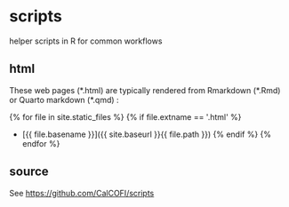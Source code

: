 # scripts
helper scripts in R for common workflows

## html

These web pages (\*.html) are typically rendered from Rmarkdown (\*.Rmd) or Quarto markdown (\*.qmd) :

<!-- Jekyll rendering: https://marineenergy.github.io/apps/ -->
{% for file in site.static_files %}
  {% if file.extname == '.html' %}
* [{{ file.basename }}]({{ site.baseurl }}{{ file.path }})
  {% endif %}
{% endfor %}

## source

See https://github.com/CalCOFI/scripts
